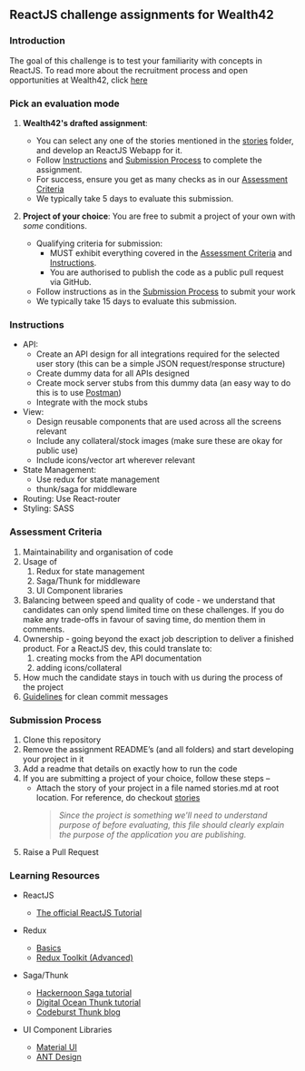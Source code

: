 ## ReactJS challenge assignments for Wealth42

### Introduction
The goal of this challenge is to test your familiarity with concepts in ReactJS.
To read more about the recruitment process and open opportunities at Wealth42, click [here](http://bit.ly/w42-hiring)

### Pick an evaluation mode

1.   **Wealth42's drafted assignment**: 
     *   You can select any one of the stories mentioned in the [stories](../stories/) folder, and develop an ReactJS Webapp for it. 
     *   Follow [Instructions](#instructions) and [Submission Process](#submission-process) to complete the assignment.
     *   For success, ensure you get as many checks as in our [Assessment Criteria](#assessment-criteria)
     *   We typically take 5 days to evaluate this submission.


2.   **Project of your choice**: You are free to submit a project of your own with *some* conditions.
     *   Qualifying criteria for submission:
         *   MUST exhibit everything covered in the [Assessment Criteria](#assessment-criteria) and [Instructions](#instructions).
         *   You are authorised to publish the code as a public pull request via GitHub.
     *   Follow instructions as in the [Submission Process](#submission-process) to submit your work
     *   We typically take 15 days to evaluate this submission.


### Instructions

*   API: 
    *   Create an API design for all integrations required for the selected user story (this can be a simple JSON request/response structure)
    *   Create dummy data for all APIs designed
    *   Create mock server stubs from this dummy data (an easy way to do this is to use [Postman](https://www.postman.com))
    *   Integrate with the mock stubs
*   View: 
    *   Design reusable components that are used across all the screens relevant
    *   Include any collateral/stock images (make sure these are okay for public use)
    *   Include icons/vector art wherever relevant
*   State Management: 
    *   Use redux for state management
    *   thunk/saga for middleware
*   Routing: Use React-router
*   Styling: SASS 

### Assessment Criteria
1. Maintainability and organisation of code 
2. Usage of
    1. Redux for state management
    2. Saga/Thunk for middleware
    3. UI Component libraries
3. Balancing between speed and quality of code - we understand that candidates can only spend limited time on these challenges.
If you do make any trade-offs in favour of saving time, do mention them in comments.  
4. Ownership - going beyond the exact job description to deliver a finished product.
For a ReactJS dev, this could translate to: 
    1. creating mocks from the API documentation
    2. adding icons/collateral 
5. How much the candidate stays in touch with us during the process of the project
6. [Guidelines](https://gist.github.com/turbo/efb8d57c145e00dc38907f9526b60f17) for clean commit messages

### Submission Process
1. Clone this repository
2. Remove the assignment README’s (and all folders) and start developing your project in it
3. Add a readme that details on exactly how to run the code
4. If you are submitting a project of your choice, follow these steps –
    *   Attach the story of your project in a file named stories.md at root location. For reference, do checkout [stories](../stories/)
        >   *Since the project is something we'll need to understand purpose of before evaluating, this file should clearly explain the purpose of the application you are publishing.*
5. Raise a Pull Request

### Learning Resources

* ReactJS
    * [The official ReactJS Tutorial](https://reactjs.org/tutorial/tutorial.html)

* Redux 
    * [Basics](https://redux.js.org/basics/actions)
    * [Redux Toolkit (Advanced)](https://www.valentinog.com/blog/redux/)
* Saga/Thunk
    * [Hackernoon Saga tutorial](https://hackernoon.com/redux-saga-tutorial-for-beginners-and-dog-lovers-aa69a17db645)
    * [Digital Ocean Thunk tutorial](https://www.digitalocean.com/community/tutorials/redux-redux-thunk)
    * [Codeburst Thunk blog](https://codeburst.io/understanding-redux-thunk-6dbae0241817) 
* UI Component Libraries
    * [Material UI](https://material-ui.com)
    * [ANT Design](https://ant.design)